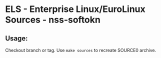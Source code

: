 # ELS - Enterprise Linux/EuroLinux Sources - nss-softokn
 
## Usage:
  Checkout branch or tag. Use `make sources` to recreate  SOURCE0 archive.
